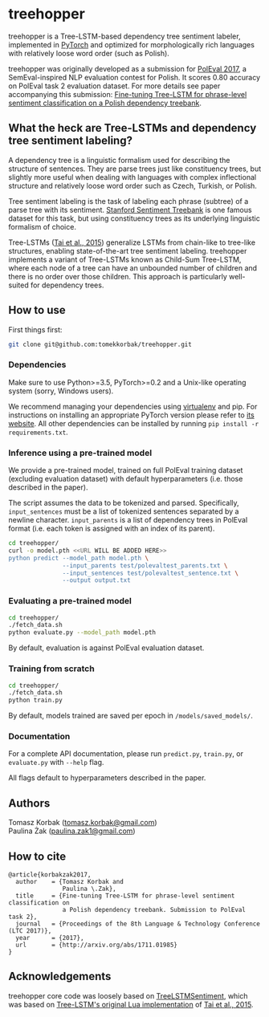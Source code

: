 treehopper
==================================

treehopper is a Tree-LSTM-based dependency tree sentiment labeler, implemented in [PyTorch](https://github.com/pytorch/pytorch) and optimized for morphologically rich languages with relatively loose word order (such as Polish).

treehopper was originally developed as a submission for [PolEval 2017](http://poleval.pl/), a SemEval-inspired NLP evaluation contest for Polish. It scores 0.80 accuracy on PolEval task 2 evaluation dataset. For more details see paper accompanying this submission: [Fine-tuning Tree-LSTM for phrase-level sentiment classification on a Polish dependency treebank](https://arxiv.org/abs/1711.01985).

## What the heck are Tree-LSTMs and dependency tree sentiment labeling?

A dependency tree is a linguistic formalism used for describing the structure of sentences. They are parse trees just like constituency trees, but slightly more useful when dealing with languages with complex inflectional structure and relatively loose word order such as Czech, Turkish, or Polish.

Tree sentiment labeling is the task of labeling each phrase (subtree) of a parse tree with its sentiment. [Stanford Sentiment Treebank](https://nlp.stanford.edu/sentiment) is one famous dataset for this task, but using constituency trees as its underlying linguistic formalism of choice.

Tree-LSTMs ([Tai et al., 2015](https://arxiv.org/abs/1503.00075)) generalize LSTMs from chain-like to tree-like structures, enabling state-of-the-art tree sentiment labeling. treehopper implements a variant of Tree-LSTMs known as Child-Sum Tree-LSTM, where each node of a tree can have an unbounded number of children and there is no order over those children. This approach is particularly well-suited for dependency trees.

## How to use

First things first:

```bash
git clone git@github.com:tomekkorbak/treehopper.git
```

### Dependencies

Make sure to use Python>=3.5, PyTorch>=0.2 and a Unix-like operating system (sorry, Windows users).

We recommend managing your dependencies using [virtualenv](https://virtualenv.pypa.io/en/stable/) and pip. For instructions on installing an appropriate PyTorch version please refer to [its website](http://pytorch.org/). All other dependencies can be installed by running `pip install -r requirements.txt`.

### Inference using a pre-trained model

We provide a pre-trained model, trained on full PolEval training dataset (excluding evaluation dataset) with default hyperparameters (i.e. those described in the paper).

The script assumes the data to be tokenized and parsed. Specifically, `input_sentences` must be a list of tokenized sentences separated by a newline character. `input_parents` is a list of dependency trees in PolEval format (i.e. each token is assigned with an index of its parent).

```bash
cd treehopper/
curl -o model.pth <<URL WILL BE ADDED HERE>>
python predict --model_path model.pth \
               --input_parents test/polevaltest_parents.txt \
               --input_sentences test/polevaltest_sentence.txt \
               --output output.txt
```

### Evaluating a pre-trained model

```bash
cd treehopper/
./fetch_data.sh
python evaluate.py --model_path model.pth
```

By default, evaluation is against PolEval evaluation dataset.

### Training from scratch

```bash
cd treehopper/
./fetch_data.sh
python train.py
```

By default, models trained are saved per epoch in `/models/saved_models/`.

### Documentation

For a complete API documentation, please run `predict.py`, `train.py`, or `evaluate.py` with `--help` flag.

All flags default to hyperparameters described in the paper.

## Authors

Tomasz Korbak (tomasz.korbak@gmail.com)  
Paulina Żak (paulina.zak1@gmail.com)

## How to cite

```
@article{korbakzak2017,
  author    = {Tomasz Korbak and
               Paulina \.Zak},
  title     = {Fine-tuning Tree-LSTM for phrase-level sentiment classification on
               a Polish dependency treebank. Submission to PolEval task 2},
  journal   = {Proceedings of the 8th Language & Technology Conference (LTC 2017)},
  year      = {2017},
  url       = {http://arxiv.org/abs/1711.01985}
}
```

## Acknowledgements

treehopper core code was loosely based on [TreeLSTMSentiment](https://github.com/ttpro1995/TreeLSTMSentiment), which was based on [Tree-LSTM's original Lua implementation](https://github.com/stanfordnlp/treelstm) of [Tai et al., 2015](https://arxiv.org/abs/1503.00075).

